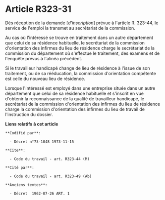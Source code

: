 # Article R323-31

Dès réception de la demande [*d'inscription*] prévue à l'article R. 323-44, le service de l'emploi la transmet au secrétariat
de la commission.

Au cas où l'intéressé se trouve en traitement dans un autre département que celui de sa résidence habituelle, le secrétariat
de la commission d'orientation des infirmes du lieu de résidence charge le secrétariat de la commission du département où
s'effectue le traitement, des examens et de l'enquête prévus à l'alinéa précédent.

Si le travailleur handicapé change de lieu de résidence à l'issue de son traitement, ou de sa rééducation, la commission
d'orientation compétente est celle du nouveau lieu de résidence.

Lorsque l'intéressé est employé dans une entreprise située dans un autre département que celui de sa résidence habituelle et
s'inscrit en vue d'obtenir la reconnaissance de la qualité de travailleur handicapé, le secrétariat de la commission
d'orientation des infirmes du lieu de résidence charge la commission d'orientation des infirmes du lieu de travail de
l'instruction du dossier.

**Liens relatifs à cet article**

	**Codifié par**:

	  - Décret n°73-1048 1973-11-15

	**Cite**:

	  - Code du travail - art. R323-44 (M)

	**Cité par**:

	  - Code du travail - art. R323-49 (Ab)

	**Anciens textes**:

	  - Décret  1962-07-26 ART. 1
